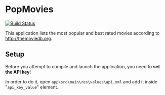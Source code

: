 # PopMovies
[![Build Status](https://travis-ci.org/jarst/PopMoviesy.svg?branch=master)](https://travis-ci.org/jarst/PopMovies)

This application lists the most popular and best rated movies according to http://themoviedb.org.

## Setup
Before you attempt to compile and launch the application, you need to **set the API key**!

In order to do it, open `app\src\main\res\values\api.xml` and add it inside "`api_key_value`" element.
